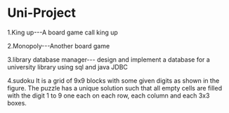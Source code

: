 # Uni-Project
1.King up---A board game call king up

2.Monopoly---Another board game 

3.library database manager--- design and implement a database for a university library using sql and java JDBC


4.sudoku
It is a grid of 9x9 blocks with some given digits as shown in the figure. The puzzle has a unique solution such that all empty cells are filled with the digit 1 to 9 one each on each row, each column and each 3x3 boxes.

